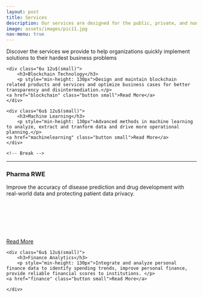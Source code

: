 ```yaml
---
layout: post
title: Services
description: Our services are designed for the public, private, and non-profit sectors
image: assets/images/pic11.jpg
nav-menu: true
---
```


Discover the services we provide to help organizations quickly implement solutions to their hardest business problems


<div class="row">

	<div class="6u 12u$(small)">
		<h3>Blockchain Technology</h3>
		<p style="min-height: 130px">Design and maintain blockchain related products and services and optimize business cases for better transparency and disintermediation.</p>
    <a href="blockchain" class="button small">Read More</a>
	</div>

	<div class="6u$ 12u$(small)">
		<h3>Machine Learning</h3>
		<p style="min-height: 130px">Advanced methods in machine learning to analyze, extract and tranform data and drive more operational planning.</p>
    <a href="machinelearning" class="button small">Read More</a>
	</div>

	<!-- Break -->
  <!--
	<div class="4u 12u$(medium)">
		<h3>Data analytics platforms</h3>
		<p>Back-end infrastructure to integrate and manage any type of data, from different sources, in any domain.
		</p>
	</div>
	<div class="4u 12u$(medium)">
		<h3>Machine learning models</h3>
		<p>Advanced methods in machine learning to extract knowledge from raw data and create value for your business.</p>
	</div>
	<div class="4u$ 12u$(medium)">
		<h3>For any application domain</h3>
		<p>Research in AI and cutting edge technologies ready to be deployed today, adapting to different domains.</p>
	</div>
  -->
</div>
<hr class="major" />

<div class="row">
	<div class="6u 12u$(small)">
		<h3>Pharma RWE</h3>
		<p style="min-height: 130px">Improve the accuracy of disease prediction and drug development with real-world data and protecting patient data privacy. </p>
    <a href="pharma" class="button small">Read More</a>
	</div>

	<div class="6u$ 12u$(small)">
		<h3>Finance Analytics</h3>
		<p style="min-height: 130px">Integrate and analyze personal finance data to identify spending trends, improve personal finance, provide reliable financial scores to institutions. </p>
    <a href="finance" class="button small">Read More</a>

	</div>
</div>
